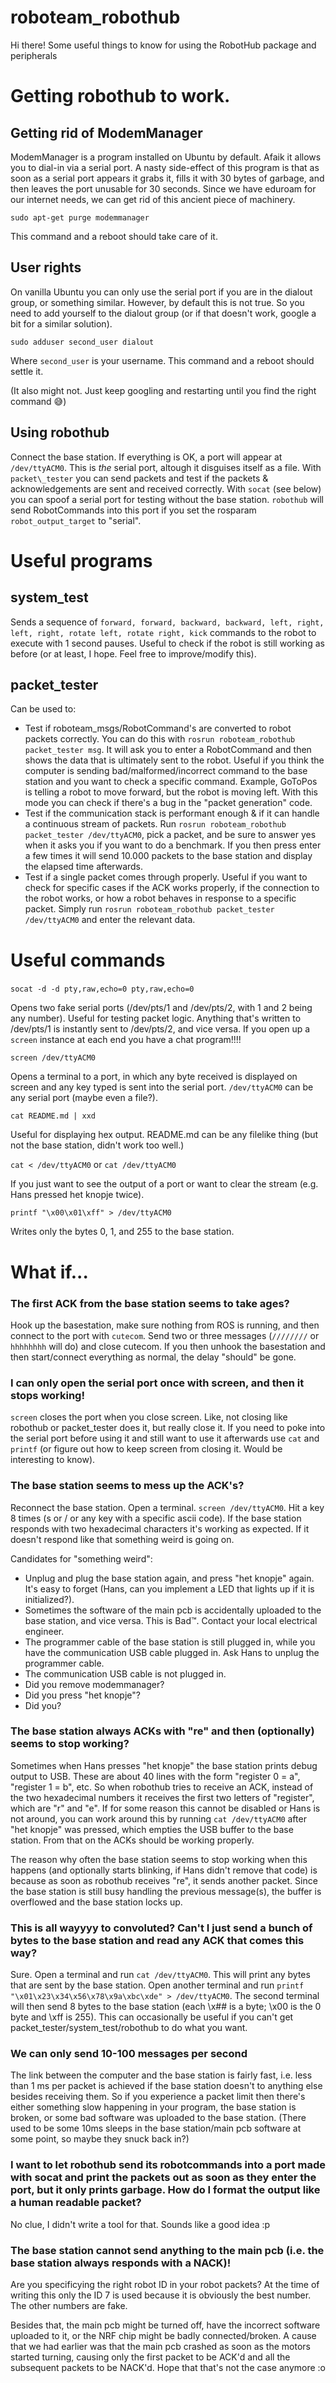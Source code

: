 # roboteam\_robothub

Hi there! Some useful things to know for using the RobotHub package and peripherals

# Getting robothub to work.

## Getting rid of ModemManager

ModemManager is a program installed on Ubuntu by default. Afaik it allows you to dial-in via a serial port. A nasty side-effect of this program is that as soon as a serial port appears it grabs it, fills it with 30 bytes of garbage, and then leaves the port unusable for 30 seconds. Since we have eduroam for our internet needs, we can get rid of this ancient piece of machinery.

`sudo apt-get purge modemmanager`

This command and a reboot should take care of it.

## User rights

On vanilla Ubuntu you can only use the serial port if you are in the dialout group, or something similar. However, by default this is not true. So you need to add yourself to the dialout group (or if that doesn't work, google a bit for a similar solution).

`sudo adduser second_user dialout`

Where `second_user` is your username. This command and a reboot should settle it.

(It also might not. Just keep googling and restarting until you find the right command 😅)

## Using robothub

Connect the base station. If everything is OK, a port will appear at `/dev/ttyACM0`. This is _the_ serial port, altough it disguises itself as a file. With `packet\_tester` you can send packets and test if the packets & acknowledgements are sent and received correctly. With `socat` (see below) you can spoof a serial port for testing without the base station. `robothub` will send RobotCommands into this port if you set the rosparam `robot_output_target` to "serial".

# Useful programs

## system\_test

Sends a sequence of `forward, forward, backward, backward, left, right, left, right, rotate left, rotate right, kick` commands to the robot to execute with 1 second pauses. Useful to check if the robot is still working as before (or at least, I hope. Feel free to improve/modify this).

## packet\_tester

Can be used to:
- Test if roboteam\_msgs/RobotCommand's are converted to robot packets correctly. You can do this with `rosrun roboteam_robothub packet_tester msg`. It will ask you to enter a RobotCommand and then shows the data that is ultimately sent to the robot. Useful if you think the computer is sending bad/malformed/incorrect command to the base station and you want to check a specific command. Example, GoToPos is telling a robot to move forward, but the robot is moving left. With this mode you can check if there's a bug in the "packet generation" code.
- Test if the communication stack is performant enough & if it can handle a continuous stream of packets. Run `rosrun roboteam_robothub packet_tester /dev/ttyACM0`, pick a packet, and be sure to answer yes when it asks you if you want to do a benchmark. If you then press enter a few times it will send 10.000 packets to the base station and display the elapsed time afterwards.
- Test if a single packet comes through properly. Useful if you want to check for specific cases if the ACK works properly, if the connection to the robot works, or how a robot behaves in response to a specific packet. Simply run `rosrun roboteam_robothub packet_tester /dev/ttyACM0` and enter the relevant data.

# Useful commands

### 

`socat -d -d pty,raw,echo=0 pty,raw,echo=0`

Opens two fake serial ports (/dev/pts/1 and /dev/pts/2, with 1 and 2 being any number). Useful for testing packet logic. Anything that's written to /dev/pts/1 is instantly sent to /dev/pts/2, and vice versa. If you open up a `screen` instance at each end you have a chat program!!!!

`screen /dev/ttyACM0`

Opens a terminal to a port, in which any byte received is displayed on screen and any key typed is sent into the serial port. `/dev/ttyACM0` can be any serial port (maybe even a file?).

`cat README.md | xxd`

Useful for displaying hex output. README.md can be any filelike thing (but not the base station, didn't work too well.)

`cat < /dev/ttyACM0` or `cat /dev/ttyACM0`

If you just want to see the output of a port or want to clear the stream (e.g. Hans pressed het knopje twice).

`printf "\x00\x01\xff" > /dev/ttyACM0`

Writes only the bytes 0, 1, and 255 to the base station.

# What if...

### The first ACK from the base station seems to take ages?

Hook up the basestation, make sure nothing from ROS is running, and then connect to the port with `cutecom`. Send two or three messages (`////////` or `hhhhhhhh` will do) and close cutecom. If you then unhook the basestation and then start/connect everything as normal, the delay "should" be gone.

### I can only open the serial port once with screen, and then it stops working!

`screen` closes the port when you close screen. Like, not closing like robothub or packet\_tester does it, but really close it. If you need to poke into the serial port before using it and still want to use it afterwards use `cat` and `printf` (or figure out how to keep screen from closing it. Would be interesting to know).

### The base station seems to mess up the ACK's?

Reconnect the base station. Open a terminal. `screen /dev/ttyACM0`. Hit a key 8 times (s or / or any key with a specific ascii code). If the base station responds with two hexadecimal characters it's working as expected. If it doesn't respond like that something weird is going on. 

Candidates for "something weird":
- Unplug and plug the base station again, and press "het knopje" again. It's easy to forget (Hans, can you implement a LED that lights up if it is initialized?).
- Sometimes the software of the main pcb is accidentally uploaded to the base station, and vice versa. This is Bad™. Contact your local electrical engineer.
- The programmer cable of the base station is still plugged in, while you have the communication USB cable plugged in. Ask Hans to unplug the programmer cable.
- The communication USB cable is not plugged in.
- Did you remove modemmanager?
- Did you press "het knopje"?
- Did you?

### The base station always ACKs with "re" and then (optionally) seems to stop working?

Sometimes when Hans presses "het knopje" the base station prints debug output to USB. These are about 40 lines with the form "register 0 = a", "register 1 = b", etc. So when robothub tries to receive an ACK, instead of the two hexadecimal numbers it receives the first two letters of "register", which are "r" and "e". If for some reason this cannot be disabled or Hans is not around, you can work around this by running `cat /dev/ttyACM0` after "het knopje" was pressed, which empties the USB buffer to the base station. From that on the ACKs should be working properly.

The reason why often the base station seems to stop working when this happens (and optionally starts blinking, if Hans didn't remove that code) is because as soon as robothub receives "re", it sends another packet. Since the base station is still busy handling the previous message(s), the buffer is overflowed and the base station locks up.

### This is all wayyyy to convoluted? Can't I just send a bunch of bytes to the base station and read any ACK that comes this way?

Sure. Open a terminal and run `cat /dev/ttyACM0`. This will print any bytes that are sent by the base station. Open another terminal and run `printf "\x01\x23\x34\x56\x78\x9a\xbc\xde" > /dev/ttyACM0`. The second terminal will then send 8 bytes to the base station (each \x## is a byte; \x00 is the 0 byte and \xff is 255). This can occasionally be useful if you can't get packet\_tester/system\_test/robothub to do what you want.

### We can only send 10-100 messages per second

The link between the computer and the base station is fairly fast, i.e. less than 1 ms per packet is achieved if the base station doesn't to anything else besides receiving them. So if you experience a packet limit then there's either something slow happening in your program, the base station is broken, or some bad software was uploaded to the base station. (There used to be some 10ms sleeps in the base station/main pcb software at some point, so maybe they snuck back in?)

### I want to let robothub send its robotcommands into a port made with socat and print the packets out as soon as they enter the port, but it only prints garbage. How do I format the output like a human readable packet?

No clue, I didn't write a tool for that. Sounds like a good idea :p

### The base station cannot send anything to the main pcb (i.e. the base station always responds with a NACK)!

Are you specificying the right robot ID in your robot packets? At the time of writing this only the ID 7 is used because it is obviously the best number. The other numbers are fake.

Besides that, the main pcb might be turned off, have the incorrect software uploaded to it, or the NRF chip might be badly connected/broken. A cause that we had earlier was that the main pcb crashed as soon as the motors started turning, causing only the first packet to be ACK'd and all the subsequent packets to be NACK'd. Hope that that's not the case anymore :o

